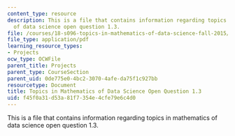 ```yaml
---
content_type: resource
description: This is a file that contains information regarding topics in mathematics
  of data science open question 1.3.
file: /courses/18-s096-topics-in-mathematics-of-data-science-fall-2015/f45f0a31d53a81f7354e4cfe79e6c4d0_MIT18_S096F15_Open1.3.pdf
file_type: application/pdf
learning_resource_types:
- Projects
ocw_type: OCWFile
parent_title: Projects
parent_type: CourseSection
parent_uid: 0de775e0-4bc2-3070-4afe-da75f1c927bb
resourcetype: Document
title: Topics in Mathematics of Data Science Open Question 1.3
uid: f45f0a31-d53a-81f7-354e-4cfe79e6c4d0
---
```

This is a file that contains information regarding topics in mathematics of data science open question 1.3.

